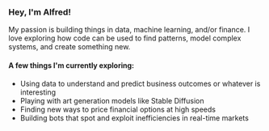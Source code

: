 ### Hey, I'm Alfred!

My passion is building things in data, machine learning, and/or finance. I love exploring how code can be used to find patterns, model complex systems, and create something new.

#### A few things I'm currently exploring:

* Using data to understand and predict business outcomes or whatever is interesting
* Playing with art generation models like Stable Diffusion
* Finding new ways to price financial options at high speeds
* Building bots that spot and exploit inefficiencies in real-time markets


<!--
**alfredchleong/alfredchleong** is a ✨ _special_ ✨ repository because its `README.md` (this file) appears on your GitHub profile.

Here are some ideas to get you started:

- 🔭 I’m currently working on ...
- 🌱 I’m currently learning ...
- 👯 I’m looking to collaborate on ...
- 🤔 I’m looking for help with ...
- 💬 Ask me about ...
- 📫 How to reach me: ...
- 😄 Pronouns: ...
- ⚡ Fun fact: ...
-->

